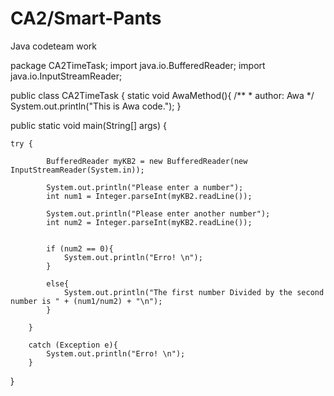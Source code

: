 # CA2/Smart-Pants
Java codeteam work


package CA2TimeTask;
import java.io.BufferedReader;
import java.io.InputStreamReader;

public class CA2TimeTask {
    static void AwaMethod(){
    /**
     * author: Awa
     */
        System.out.println("This is Awa code.");
    }
 
 
 public static void main(String[] args) {
 
    try {
            
            BufferedReader myKB2 = new BufferedReader(new InputStreamReader(System.in));
            
            System.out.println("Please enter a number");
            int num1 = Integer.parseInt(myKB2.readLine());
            
            System.out.println("Please enter another number");
            int num2 = Integer.parseInt(myKB2.readLine());
            
            
            if (num2 == 0){
                System.out.println("Erro! \n");
            }
            
            else{
                System.out.println("The first number Divided by the second number is " + (num1/num2) + "\n");
            }
            
        }
        
        catch (Exception e){
            System.out.println("Erro! \n");
        }
}
